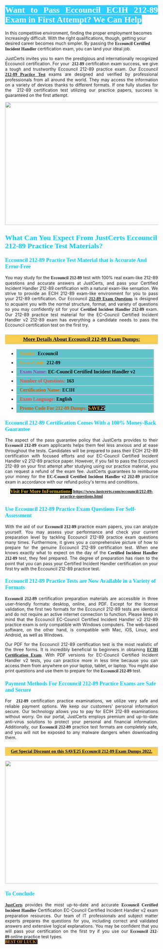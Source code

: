 <h1 style="text-align: justify;"><span style="color:#ffffff;"><span style="font-family:Georgia,serif;"><strong><span style="background-color:#33ccff;">Want to Pass Eccouncil&nbsp;ECIH 212-89 Exam&nbsp;in First Attempt? We Can Help</span></strong></span></span></h1>

<p>In this competitive environment, finding the proper employment becomes increasingly difficult. With the right qualifications, though, getting your desired career becomes much simpler. By passing the <span style="font-family:Georgia,serif;"><strong>Eccouncil Certified Incident Handler</strong></span> certification exam, you can land your ideal job.</p>

<p style="text-align: justify;">JustCerts invites you to earn the prestigious and internationally recognized Eccouncil certification. For your <span style="font-family:Georgia,serif;"><strong>&nbsp;212-89</strong></span> certification exam success, we give a tough and trustworthy Eccouncil 212-89 practice exam. Our Eccouncil <span style="font-family:Georgia,serif;"><strong><a href="https://www.justcerts.com/eccouncil/212-89-practice-questions.html">212-89 Practice Test</a></strong></span>&nbsp;exams are designed and verified by professional professionals from all around the world. They may access the information on a variety of devices thanks to different formats. If one fully studies for the &nbsp;212-89 certification test utilizing our practice papers, success is guaranteed on the first attempt.</p>

<p style="text-align: center;"><a href="https://www.justcerts.com/eccouncil/212-89-practice-questions.html"><img alt="" src="https://i.imgur.com/3zmepCe.jpg" style="width: 720px; height: 405px;" /></a></p>

<h2 style="margin-right:0in; margin-left:0in"><span style="color:#00ccff;"><span style="font-family:Georgia,serif;"><strong><span style="font-size:18pt">What Can You Expect From JustCerts Eccouncil 212-89 Practice Test Materials?</span></strong></span></span></h2>

<h3 style="margin-right:0in; margin-left:0in"><span style="color:#00ccff;"><span style="font-family:Georgia,serif;"><strong><span style="font-size:13.5pt">Eccouncil 212-89 Practice Test Material that is Accurate And Error-Free</span></strong></span></span></h3>

<p style="text-align: justify;">You may study for the <span style="font-family:Georgia,serif;"><strong>Eccouncil 212-89</strong></span> test with 100% real exam-like 212-89 questions and accurate answers at JustCerts, and pass your Certified Incident Handler 212-89 certification with a natural exam-like sensation. We strive to provide an ECIH 212-89&nbsp;exam-like environment for you to pass your 212-89 certification. Our Eccouncil <span style="font-family:Georgia,serif;"><strong><a href="https://www.justcerts.com/eccouncil/212-89-practice-questions.html">212-89 Exam Questions</a></strong></span>&nbsp;is designed to acquaint you with the normal structure, format, and variety of questions so you may confidently sit for your <span style="font-family:Georgia,serif;"><strong>Certified Incident Handler 212-89</strong></span>&nbsp;exam. Our 212-89 practice test material for the EC-Council Certified Incident Handler v2 212-89 exam has everything a candidate needs to pass the Eccouncil certification test on the first try.</p>

<h3 style="background: #f7ce50; border: 1px solid rgb(204, 204, 204); padding: 5px 10px; text-align: center;"><span style="font-family:Georgia,serif;"><u><u><span style="color:#000000;"><span style="font-size:11pt"><span style="line-height:normal"><b><span style="font-size:13.0pt"><span cambria="">More Details About Eccouncil&nbsp;212-89 Exam Dumps:</span></span></b></span></span></span></u></u></span></h3>

<ul>
	<li style="margin:0cm 10pt">
	<div style="background:#61c4cd; border: 1px solid rgb(204, 204, 204); padding: 5px 10px; text-align: justify;"><span style="font-family:Georgia,serif;"><span style="font-size:11pt"><span style="line-height:normal"><b><span style="font-size:12.0pt"><span new="" roman="" times=""><span style="color:#f39c12;">Vendor:</span> <span style="color:#000000;">Eccouncil</span></span></span></b></span></span></span></div>
	</li>
	<li style="margin:0cm 10pt">
	<div style="background: #61c4cd; border: 1px solid rgb(204, 204, 204); padding: 5px 10px; text-align: justify;"><span style="font-family:Georgia,serif;"><span style="font-size:11pt"><span style="line-height:normal"><b><span style="font-size:12.0pt"><span new="" roman="" times=""><span style="color:#f39c12;">Exam Code:</span> <span style="color:#000000;">212-89</span></span></span></b></span></span></span></div>
	</li>
	<li style="margin:0cm 10pt">
	<div style="background: #61c4cd; border: 1px solid rgb(204, 204, 204); padding: 5px 10px; text-align: justify;"><span style="font-family:Georgia,serif;"><span style="font-size:11pt"><span style="line-height:normal"><b><span style="font-size:12.0pt"><span new="" roman="" times=""><span style="color:#8e44ad;">Exam Name:</span> <span style="color:#000000;">EC-Council Certified Incident Handler v2</span></span></span></b></span></span></span></div>
	</li>
	<li style="margin:0cm 10pt">
	<div style="background: #61c4cd; border: 1px solid rgb(204, 204, 204); padding: 5px 10px;"><span style="font-family:Georgia,serif;"><span style="font-size:11pt"><span style="line-height:normal"><b><span style="font-size:12.0pt"><span new="" roman="" times=""><span style="color:#e74c3c;">Number of Questions:</span><span style="color:#000000;"><span style="color:#f1c40f;"> </span>163</span></span></span></b></span></span></span></div>
	</li>
	<li style="margin:0cm 10pt">
	<div style="background: #61c4cd; border: 1px solid rgb(204, 204, 204); padding: 5px 10px; text-align: justify;"><span style="font-family:Georgia,serif;"><span style="font-size:11pt"><span style="line-height:normal"><b><span style="font-size:12.0pt"><span new="" roman="" times=""><span style="color:#d35400;">Certification Name:</span>&nbsp;ECIH</span></span></b></span></span></span></div>
	</li>
	<li style="margin:0cm 10pt">
	<div style="background: #61c4cd; border: 1px solid rgb(204, 204, 204); padding: 5px 10px; text-align: justify;"><span style="font-family:Georgia,serif;"><span style="font-size:11pt"><span style="line-height:normal"><b><span style="font-size:12.0pt"><span new="" roman="" times=""><span style="color:#e74c3c;">Exam Language:</span> <span style="color:#000000;">English</span></span></span></b></span></span></span></div>
	</li>
	<li style="margin:0cm 10pt">
	<div style="background: #61c4cd; border: 1px solid rgb(204, 204, 204); padding: 5px 10px;"><span style="font-family:Georgia,serif;"><span style="font-size:11pt"><span style="line-height:normal"><b><span style="font-size:12.0pt"><span new="" roman="" times=""><span style="color:#d35400;">Promo Code For 212-89 Dumps:</span><span style="color:#f1c40f;"> <span style="background-color:#000000;">SAVE</span></span><span style="color:#ffffff;"><span style="background-color:#000000;">25</span></span></span></span></b></span></span></span></div>
	</li>
</ul>

<h3 style="margin-right:0in; margin-left:0in"><span style="color:#00ccff;"><span style="font-family:Georgia,serif;"><strong><span style="font-size:13.5pt">Eccouncil 212-89 Certification Comes With a 100% Money-Back Guarantee</span></strong></span></span></h3>

<p style="text-align: justify;">The aspect of the pass guarantee policy that JustCerts provides to their <span style="font-family:Georgia,serif;"><strong>Eccouncil 212-89</strong></span> exam applicants helps them feel less anxious and at ease throughout the tests. Candidates will be prepared to pass their ECIH 212-89 certification with focused efforts and our EC-Council Certified Incident Handler v2 212-89 practice paper. However, if you fail to pass the Eccouncil 212-89 on your first attempt after studying using our practice material, you can request a refund of the exam fee. JustCerts guarantees to reimburse your money for the <strong><span style="font-family:Georgia,serif;">EC-Council Certified Incident Handler v2 212-89</span></strong> practice exam in accordance with our refund policy&#39;s terms and conditions.</p>

<p style="text-align: center;"><span style="font-family:Georgia,serif;"><strong><span style="font-size:16px;"><span style="color:#f1c40f;"><span style="background-color:#000000;">Visit For More InFormations:</span></span></span>&nbsp;<a href="https://www.justcerts.com/eccouncil/212-89-practice-questions.html">https://www.justcerts.com/eccouncil/212-89-practice-questions.html</a></strong></span></p>

<h3 style="margin-right:0in; margin-left:0in"><span style="color:#00ccff;"><span style="font-family:Georgia,serif;"><strong><span style="font-size:13.5pt">Use Eccouncil 212-89 Practice Exam Questions For Self-Assessment</span></strong></span></span></h3>

<p style="text-align: justify;">With the aid of our <span style="font-family:Georgia,serif;"><strong>Eccouncil 212-89</strong></span> practice exam papers, you can analyze yourself. You may assess your performance and check your current preparation level by tackling Eccouncil 212-89 practice exam questions many times. Furthermore, it gives you a comprehensive picture of how to prepare for the genuine Eccouncil 212-89 certification test. When one knows exactly what to expect on the day of the <span style="font-family:Georgia,serif;"><strong>Certified Incident Handler 212-89</strong></span> test, they feel prepared. The degree of preparation has risen to the point that you can pass your Certified Incident Handler certification on your first try with the Eccouncil 212-89 practice test.</p>

<h3 style="margin-right:0in; margin-left:0in"><span style="color:#00ccff;"><span style="font-family:Georgia,serif;"><strong><span style="font-size:13.5pt">Eccouncil 212-89 Practice Tests are Now Available in a Variety of Formats</span></strong></span></span></h3>

<p style="text-align: justify;"><span style="font-family:Georgia,serif;"><strong>Eccouncil 212-89</strong></span> certification preparation materials are accessible in three user-friendly formats: desktop, online, and PDF. Except for the license validation, the first two formats for the Eccouncil 212-89 tests are identical and do not require an active internet connection to function. Please keep in mind that the Eccouncil EC-Council Certified Incident Handler v2 212-89 practice exam is only compatible with Windows computers. The web-based software, on the other hand, is compatible with Mac, iOS, Linux, and Android, as well as Windows.</p>

<p style="text-align: justify;">Our PDF for the Eccouncil&nbsp;212-89 certification test is the most realistic of the three forms. It is incredibly beneficial to beginners in obtaining <a href="https://www.justcerts.com/eccouncil/certified-incident-handler-certification-exams.html"><span style="font-family:Georgia,serif;"><strong>ECIH Certification Exam</strong></span></a>. With PDF versions for EC-Council Certified Incident Handler v2 tests, you can practice more in less time because you can access them from anywhere on your laptop, tablet, or laptop. You might also print questions and use them to prepare for the<span style="font-family:Georgia,serif;"><strong> Eccouncil 212-89</strong></span> test.</p>

<h3 style="margin-right:0in; margin-left:0in"><span style="color:#00ccff;"><span style="font-family:Georgia,serif;"><strong><span style="font-size:13.5pt">Payment Methods For Eccouncil 212-89&nbsp;Practice Exams are Safe and Secure</span></strong></span></span></h3>

<p style="text-align: justify;">For <span style="font-family:Georgia,serif;"><strong>&nbsp;212-89</strong></span> certification practice examinations, we utilize very safe and reliable payment options. We keep our customers&#39; personal information secure. Our technology allows you to pay for ECIH 212-89 examinations without worry. On our portal, JustCerts employs premium and up-to-date anti-virus solutions to protect your personal and financial information. Additionally, our <span style="font-family:Georgia,serif;"><strong>Eccouncil 212-89</strong></span> practice test formats are completely safe, and you will not be exposed to any malware dangers when downloading them.</p>

<h3 style="background: rgb(247, 206, 80); border: 1px solid rgb(204, 204, 204); padding: 5px 10px; text-align: center;"><span style="font-family:Georgia,serif;"><u><span style="color:#000000;"><span style="font-size:11pt;"><span style="line-height:normal;"><b><span cambria="">Get Special Discount on this SAVE25 Eccouncil 212-89 Exam Dumps 2022.</span></b></span></span></span></u></span></h3>

<p style="text-align: center;"><a href="https://www.justcerts.com/eccouncil/212-89-practice-questions.html"><img alt="" src="https://i.imgur.com/fQyYzMS.jpg" style="width: 720px; height: 405px;" /></a></p>

<h3 style="margin-right:0in; margin-left:0in"><span style="color:#00ccff;"><span style="font-family:Georgia,serif;"><strong><span style="font-size:13.5pt">To Conclude</span></strong></span></span></h3>

<p style="text-align: justify;"><a href="https://www.justcerts.com/"><span style="font-family:Georgia,serif;"><strong>JustCerts</strong></span></a> provides the most up-to-date and accurate <span style="font-family:Georgia,serif;"><strong>Eccouncil Certified Incident Handler</strong></span> Certification EC-Council Certified Incident Handler v2 exam preparation resources. Our team of IT professionals and subject matter experts prepares the questions for you, including correct and validated answers and extensive logical explanations. You may be confident that you will pass your certification on the first try if you use our <span style="font-family:Georgia,serif;"><strong>Eccouncil 212-89</strong></span>&nbsp;online practice test types.<br />
<span style="color:#f39c12;"><span style="font-size:14px;"><span style="font-family:Georgia,serif;"><strong><span style="background-color:#000000;">BEST OF LUCK!</span></strong></span></span></span></p>
